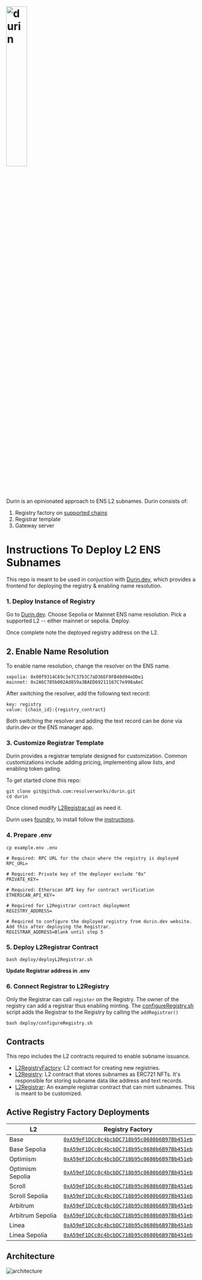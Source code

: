 # <img src="https://github.com/user-attachments/assets/4f01ef6e-3c1e-4201-83db-fac4b383a3b0" alt="durin" width="33%">

Durin is an opinionated approach to ENS L2 subnames. Durin consists of:

1. Registry factory on [supported chains](#active-registry-factory-deployments)
2. Registrar template
3. Gateway server

# Instructions To Deploy L2 ENS Subnames

This repo is meant to be used in conjuction with [Durin.dev](https://durin.dev/), which provides a frontend for deploying the registry & enabling name resolution.

### 1. Deploy Instance of Registry

Go to [Durin.dev](https://durin.dev/). Choose Sepolia or Mainnet ENS name resolution. Pick a supported L2 -- either mainnet or sepolia. Deploy.

Once complete note the deployed registry address on the L2.

## 2. Enable Name Resolution

To enable name resolution, change the resolver on the ENS name.

```
sepolia: 0x00f9314C69c3e7C37b3C7aD36EF9FB40d94eDDe1
mainnet: 0x2A6C785b002Ad859a3BAED69211167C7e998aAeC
```

After switching the resolver, add the following text record:

```
key: registry
value: {chain_id}:{registry_contract}
```

Both switching the resolver and adding the text record can be done via durin.dev or the ENS manager app.

### 3. Customize Registrar Template

Durin provides a registrar template designed for customization. Common customizations include adding pricing, implementing allow lists, and enabling token gating.

To get started
clone this repo:

```shell
git clone git@github.com:resolverworks/durin.git
cd durin
```

Once cloned modify [L2Registrar.sol](https://github.com/resolverworks/durin/blob/main/src/L2Registrar.sol) as need it.

Durin uses [foundry](https://github.com/foundry-rs/foundry), to install follow the [instructions](https://book.getfoundry.sh/getting-started/installation).

### 4. Prepare .env


```shell
cp example.env .env
```

```env
# Required: RPC URL for the chain where the registry is deployed
RPC_URL=

# Required: Private key of the deployer exclude "0x"
PRIVATE_KEY=

# Required: Etherscan API key for contract verification
ETHERSCAN_API_KEY=

# Required for L2Registrar contract deployment
REGISTRY_ADDRESS=

# Required to configure the deployed registry from durin.dev website. Add this after deploying the Registrar.
REGISTRAR_ADDRESS=Blank until step 5
```

### 5. Deploy L2Registrar Contract

```shell
bash deploy/deployL2Registrar.sh
```

**Update Registrar address in .env**

### 6. Connect Registrar to L2Registry

Only the Registrar can call `register` on the Registry. The owner of the registry can add a registrar thus enabling minting. The [configureRegistry.sh](https://github.com/resolverworks/durin/blob/main/deploy/configureRegistry.sh) script adds the Registrar to the Registry by calling the `addRegistrar()`

```shell
bash deploy/configureRegistry.sh
```
## Contracts

This repo includes the L2 contracts required to enable subname issuance.

- [L2RegistryFactory](./src/L2RegistryFactory.sol): L2 contract for creating new registries.
- [L2Registry](./src/L2Registry.sol): L2 contract that stores subnames as ERC721 NFTs.
  It's responsible for storing subname data like address and text records.
- [L2Registrar](./src/L2Registrar.sol): An example registrar contract that can mint subnames. This is meant to be customized.

## Active Registry Factory Deployments

| L2               | Registry Factory                                                                                                                         |
| ---------------- | ---------------------------------------------------------------------------------------------------------------------------------------- |
| Base             | [`0xA59eF1DCc0c4bcbDC718b95c0680b6B97Bb451eb`](https://basescan.org/address/0xA59eF1DCc0c4bcbDC718b95c0680b6B97Bb451eb)                  |
| Base Sepolia     | [`0xA59eF1DCc0c4bcbDC718b95c0680b6B97Bb451eb`](https://sepolia.basescan.org/address/0xA59eF1DCc0c4bcbDC718b95c0680b6B97Bb451eb)          |
| Optimism         | [`0xA59eF1DCc0c4bcbDC718b95c0680b6B97Bb451eb`](https://optimistic.etherscan.io/address/0xA59eF1DCc0c4bcbDC718b95c0680b6B97Bb451eb)       |
| Optimism Sepolia | [`0xA59eF1DCc0c4bcbDC718b95c0680b6B97Bb451eb`](https://sepolia-optimism.etherscan.io/address/0xA59eF1DCc0c4bcbDC718b95c0680b6B97Bb451eb) |
| Scroll           | [`0xA59eF1DCc0c4bcbDC718b95c0680b6B97Bb451eb`](https://scrollscan.com/address/0xA59eF1DCc0c4bcbDC718b95c0680b6B97Bb451eb)                |
| Scroll Sepolia   | [`0xA59eF1DCc0c4bcbDC718b95c0680b6B97Bb451eb`](https://sepolia-blockscout.scroll.io/address/0xA59eF1DCc0c4bcbDC718b95c0680b6B97Bb451eb)  |
| Arbitrum         | [`0xA59eF1DCc0c4bcbDC718b95c0680b6B97Bb451eb`](https://arbiscan.io/address/0xA59eF1DCc0c4bcbDC718b95c0680b6B97Bb451eb)                   |
| Arbitrum Sepolia | [`0xA59eF1DCc0c4bcbDC718b95c0680b6B97Bb451eb`](https://sepolia.arbiscan.io/address/0xA59eF1DCc0c4bcbDC718b95c0680b6B97Bb451eb)           |
| Linea            | [`0xA59eF1DCc0c4bcbDC718b95c0680b6B97Bb451eb`](https://lineascan.build/address/0xA59eF1DCc0c4bcbDC718b95c0680b6B97Bb451eb)               |
| Linea Sepolia    | [`0xA59eF1DCc0c4bcbDC718b95c0680b6B97Bb451eb`](https://sepolia.lineascan.build/address/0xA59eF1DCc0c4bcbDC718b95c0680b6B97Bb451eb)       |

## Architecture
![architecture](https://github.com/user-attachments/assets/06065784-0516-498e-a512-d7b63892599a)


